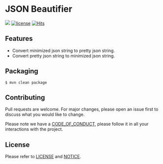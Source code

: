 # JSON Beautifier

![](https://img.shields.io/badge/release-v1.0.0-blue.svg)
[![license](https://img.shields.io/badge/license-Apache--2.0-green.svg)](https://github.com/silentsoft/actlist-json-beautifier-plugin/blob/master/LICENSE.txt)
[![Hits](https://hits.sh/github.com/silentsoft/actlist-json-beautifier-plugin.svg)](https://hits.sh)

## Features
  - Convert minimized json string to pretty json string.
  - Convert pretty json string to minimized json string.

## Packaging
```
$ mvn clean package
```

## Contributing
Pull requests are welcome. For major changes, please open an issue first to discuss what you would like to change.

Please note we have a [CODE_OF_CONDUCT](https://github.com/silentsoft/actlist-json-beautifier-plugin/blob/master/CODE_OF_CONDUCT.md), please follow it in all your interactions with the project.

## License
Please refer to [LICENSE](https://github.com/silentsoft/actlist-json-beautifier-plugin/blob/master/LICENSE.txt) and [NOTICE](https://github.com/silentsoft/actlist-json-beautifier-plugin/blob/master/NOTICE.md).
